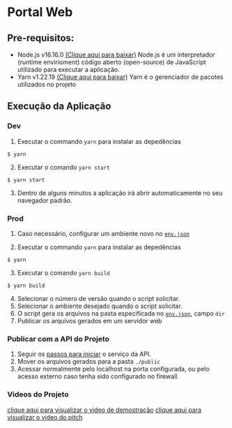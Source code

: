 
# Portal Web

## Pre-requisitos:
* Node.js v16.16.0 [(Clique aqui para baixar)](https://nodejs.org/en/download/)
Node.js é um interpretador (runtime envirioment) código aberto (open-source) de JavaScript utilizado para executar a aplicação.
* Yarn v1.22.19 [(Clique aqui para baixar)](https://classic.yarnpkg.com/lang/en/docs/install/#windows-stable)
Yarn é o gerenciador de pacotes utilizados no projeto

## Execução da Aplicação

### Dev
1. Executar o commando ``yarn`` para instalar as depedências
 ```console
 $ yarn
 ```
 
 2. Executar o comando ``yarn start``
 ```console
 $ yarn start
 ```
 3. Dentro de alguns minutos a aplicação irá abrir automaticamente no seu navegador padrão.

### Prod
1. Caso necessário, configurar um ambiente novo no [``env.json``](https://git.inova.serpro.gov.br/equipe29/hackcompras/-/blob/main/portal/env.json)

2. Executar o commando ``yarn`` para instalar as depedências
 ```console
 $ yarn
 ```
 
 3. Executar o comando ``yarn build``
 ```console
 $ yarn build
 ```
 4. Selecionar o número de versão quando o script solicitar.
 5. Selecionar o ambiente desejado quando o  script solicitar.
 6. O script gera os arquivos na pasta especificada no [``env.json``](https://git.inova.serpro.gov.br/equipe29/hackcompras/-/blob/main/portal/env.json), campo ``dir``
 7. Publicar os arquivos gerados em um servidor web

### Publicar com a API do Projeto
1. Seguir os [passos para iniciar](https://git.inova.serpro.gov.br/equipe29/hackcompras/-/blob/main/api/README.md) o serviço da API.
2. Mover os arquivos gerados para a pasta ``./public``
3. Acessar normalmente pelo localhost na porta configurada, ou pelo acesso externo caso tenha sido configurado no firewall.

### Videos do Projeto
[clique aqui para visualizar o video de demostração](https://youtu.be/JGXjHtH6oVo)
[clique aqui para visualizar o video do pitch](https://youtu.be/JGXjHtH6oVo)

